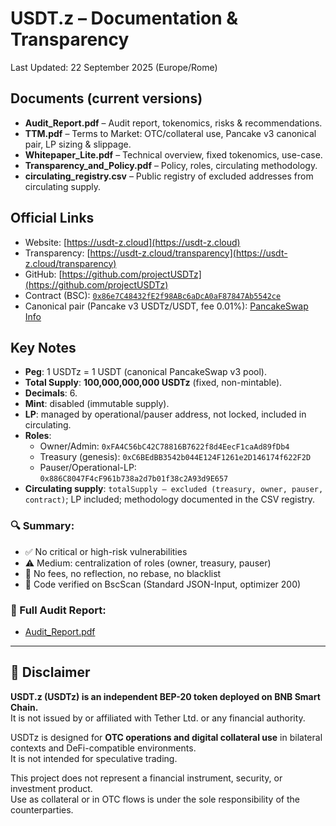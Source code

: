 # USDT.z – Documentation & Transparency

Last Updated: 22 September 2025 (Europe/Rome)

## Documents (current versions)
- **Audit_Report.pdf** – Audit report, tokenomics, risks & recommendations.
- **TTM.pdf** – Terms to Market: OTC/collateral use, Pancake v3 canonical pair, LP sizing & slippage.
- **Whitepaper_Lite.pdf** – Technical overview, fixed tokenomics, use-case.
- **Transparency_and_Policy.pdf** – Policy, roles, circulating methodology.
- **circulating_registry.csv** – Public registry of excluded addresses from circulating supply.

## Official Links
- Website: [https://usdt-z.cloud](https://usdt-z.cloud)
- Transparency: [https://usdt-z.cloud/transparency](https://usdt-z.cloud/transparency)
- GitHub: [https://github.com/projectUSDTz](https://github.com/projectUSDTz)
- Contract (BSC): [`0x86e7C48432fE2f98ABc6aDcA0aF87847Ab5542ce`](https://bscscan.com/token/0x86e7C48432fE2f98ABc6aDcA0aF87847Ab5542ce)
- Canonical pair (Pancake v3 USDTz/USDT, fee 0.01%): [PancakeSwap Info](https://pancakeswap.finance/info/v3/pairs/0x5483d364EbdD0795E1F678Fa25bc365D17339d71?chain=bsc)

## Key Notes
- **Peg**: 1 USDTz = 1 USDT (canonical PancakeSwap v3 pool).
- **Total Supply**: **100,000,000,000 USDTz** (fixed, non-mintable).
- **Decimals**: 6.
- **Mint**: disabled (immutable supply).
- **LP**: managed by operational/pauser address, not locked, included in circulating.
- **Roles**:
  - Owner/Admin: `0xFA4C56bC42C78816B7622f8d4EecF1caAd89fDb4`
  - Treasury (genesis): `0xC6BEdBB3542b044E124F1261e2D146174f622F2D`
  - Pauser/Operational-LP: `0x886C8047F4cF961b738a2d7b01f38c2A93d9E657`
- **Circulating supply**: `totalSupply – excluded (treasury, owner, pauser, contract)`; LP included; methodology documented in the CSV registry.

### 🔍 Summary:
- ✅ No critical or high-risk vulnerabilities
- ⚠️ Medium: centralization of roles (owner, treasury, pauser)
- 🚫 No fees, no reflection, no rebase, no blacklist
- 📜 Code verified on BscScan (Standard JSON-Input, optimizer 200)

### 📄 Full Audit Report:
- [Audit_Report.pdf](./docs/Audit_Report.pdf)

---

## 📌 Disclaimer

**USDT.z (USDTz) is an independent BEP-20 token deployed on BNB Smart Chain.**  
It is not issued by or affiliated with Tether Ltd. or any financial authority.

USDTz is designed for **OTC operations and digital collateral use** in bilateral contexts and DeFi-compatible environments.  
It is not intended for speculative trading.

This project does not represent a financial instrument, security, or investment product.  
Use as collateral or in OTC flows is under the sole responsibility of the counterparties.
